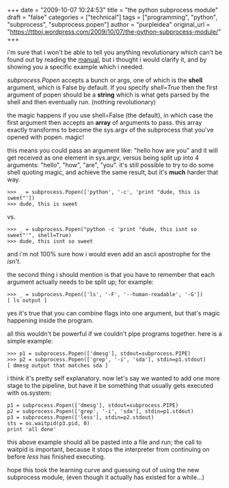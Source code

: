 +++
date = "2009-10-07 10:24:53"
title = "the python subprocess module"
draft = "false"
categories = ["technical"]
tags = ["programming", "python", "subprocess", "subprocess.popen"]
author = "purpleidea"
original_url = "https://ttboj.wordpress.com/2009/10/07/the-python-subprocess-module/"
+++

i'm sure that i won't be able to tell you anything revolutionary which can't be found out by reading the <a href="http://docs.python.org/library/subprocess.html">manual</a>, but i thought i would clarify it, and by showing you a specific example which i needed.

<em>subprocess.Popen</em> accepts a bunch or args, one of which is the <strong>shell</strong> argument, which is False by default. If you specify <em>shell=True</em> then the first argument of popen should be a <strong>string</strong> which is what gets parsed by the shell and then eventually run. (nothing revolutionary)

the magic happens if you use shell=False (the default), in which case the first argument then accepts an <strong>array</strong> of arguments to pass. this array exactly transforms to become the sys.argv of the subprocess that you've opened with popen. magic!

this means you could pass an argument like: "hello how are you" and it will get received as one element in sys.argv, versus being split up into 4 arguments: "hello", "how", "are", "you". it's still possible to try to do some shell quoting magic, and achieve the same result, but it's <strong>much</strong> harder that way.

```
>>> _ = subprocess.Popen(['python', '-c', 'print "dude, this is sweet"'])
>>> dude, this is sweet
```
vs.

```
>>> _ = subprocess.Popen("python -c 'print "dude, this isnt so sweet"'", shell=True)
>>> dude, this isnt so sweet
```
and i'm not 100% sure how i would even add an ascii apostrophe for the <em>isn't</em>.

the second thing i should mention is that you have to remember that each argument actually needs to be split up; for example:

```
>>> _ = subprocess.Popen(['ls', '-F', '--human-readable', '-G'])
[ ls output ]
```
yes it's true that you can combine flags into one argument, but that's magic happening inside the program.

all this wouldn't be powerful if we couldn't pipe programs together. here is a simple example:

```
>>> p1 = subprocess.Popen(['dmesg'], stdout=subprocess.PIPE)
>>> p2 = subprocess.Popen(['grep', '-i', 'sda'], stdin=p1.stdout)
[ dmesg output that matches sda ]
```
i think it's pretty self explanatory. now let's say we wanted to add one more stage to the pipeline, but have it be something that usually gets executed with os.system:

```
p1 = subprocess.Popen(['dmesg'], stdout=subprocess.PIPE)
p2 = subprocess.Popen(['grep', '-i', 'sda'], stdin=p1.stdout)
p3 = subprocess.Popen(['less'], stdin=p2.stdout)
sts = os.waitpid(p3.pid, 0)
print 'all done'
```
this above example should all be pasted into a file and run; the call to waitpid is important, because it stops the interpreter from continuing on before <em>less</em> has finished executing.

hope this took the learning curve and guessing out of using the new subprocess module, (even though it actually has existed for a while...)

